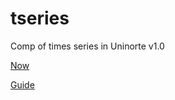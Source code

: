 # tseries
Comp of times series in Uninorte v1.0


[Now](https://raw.githack.com/keynes37/tseries/main/clases/Clase07.html)

[Guide](https://raw.githack.com/keynes37/tseries/main/GuiasdeR/Guia7.html)
